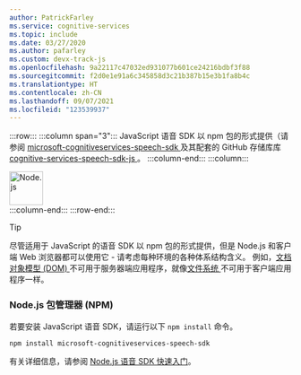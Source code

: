 ```yaml
---
author: PatrickFarley
ms.service: cognitive-services
ms.topic: include
ms.date: 03/27/2020
ms.author: pafarley
ms.custom: devx-track-js
ms.openlocfilehash: 9a22117c47032ed931077b601ce24216bdbf3f88
ms.sourcegitcommit: f2d0e1e91a6c345858d3c21b387b15e3b1fa8b4c
ms.translationtype: HT
ms.contentlocale: zh-CN
ms.lasthandoff: 09/07/2021
ms.locfileid: "123539937"
---
```

:::row:::
    :::column span="3":::
        JavaScript 语音 SDK 以 npm 包的形式提供（请参阅 <a href="https://www.npmjs.com/package/microsoft-cognitiveservices-speech-sdk" target="_blank">microsoft-cognitiveservices-speech-sdk </a> 及其配套的 GitHub 存储库库 <a href="https://github.com/Microsoft/cognitive-services-speech-sdk-js" target="_blank">cognitive-services-speech-sdk-js </a>。
    :::column-end:::
    :::column:::
        <br>
        <div class="icon is-large">
            <img alt="Node.js" src="https://docs.microsoft.com/media/logos/logo_nodejs.svg" width="60px">
        </div>
    :::column-end:::
:::row-end:::

> [!TIP]
> 尽管适用于 JavaScript 的语音 SDK 以 npm 包的形式提供，但是 Node.js 和客户端 Web 浏览器都可以使用它 - 请考虑每种环境的各种体系结构含义。 例如，<a href="https://en.wikipedia.org/wiki/Document_Object_Model" target="_blank">文档对象模型 (DOM) </a> 不可用于服务器端应用程序，就像<a href="https://nodejs.org/api/fs.html" target="_blank">文件系统 </a> 不可用于客户端应用程序一样。

### <a name="nodejs-package-manager-npm"></a>Node.js 包管理器 (NPM)

若要安装 JavaScript 语音 SDK，请运行以下 `npm install` 命令。

```nodejs
npm install microsoft-cognitiveservices-speech-sdk
```

有关详细信息，请参阅 <a href="https://github.com/Azure-Samples/cognitive-services-speech-sdk/tree/master/quickstart/javascript/node" target="_blank">Node.js 语音 SDK 快速入门</a>。
